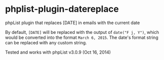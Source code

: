 # phplist-plugin-datereplace
phpList plugin that replaces [DATE] in emails with the current date

By default, `[DATE]` will be replaced with the output of `date("F j, Y")`, which would be converted into the format `March 6, 2015`. The date's format string can be replaced with any custom string.

Tested and works with phpList v3.0.9 (Oct 16, 2014)

